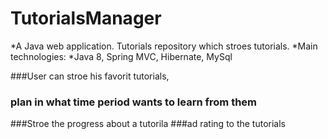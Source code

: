 # TutorialsManager
*A Java web application. Tutorials repository which stroes tutorials.
*Main technologies: 
*Java 8, Spring MVC, Hibernate, MySql 
 
###User can stroe his favorit tutorials,
### plan in what time period wants to learn from them
###Stroe the progress about a tutorila
###ad rating to the tutorials
